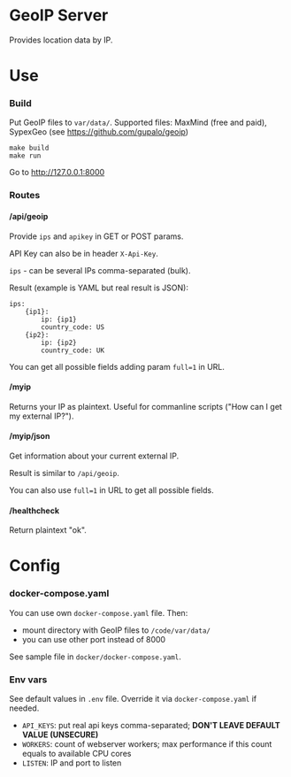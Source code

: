 GeoIP Server
============

Provides location data by IP.

Use
===

### Build

Put GeoIP files to `var/data/`. Supported files: MaxMind (free and paid), SypexGeo (see https://github.com/gupalo/geoip)

    make build
    make run

Go to http://127.0.0.1:8000

### Routes

#### /api/geoip

Provide `ips` and `apikey` in GET or POST params.

API Key can also be in header `X-Api-Key`.

`ips` - can be several IPs comma-separated (bulk).

Result (example is YAML but real result is JSON):

    ips:
        {ip1}:
            ip: {ip1}
            country_code: US
        {ip2}:
            ip: {ip2}
            country_code: UK

You can get all possible fields adding param `full=1` in URL.

#### /myip

Returns your IP as plaintext. Useful for commanline scripts ("How can I get my external IP?").

#### /myip/json

Get information about your current external IP.

Result is similar to `/api/geoip`.

You can also use `full=1` in URL to get all possible fields.

#### /healthcheck

Return plaintext "ok".

Config
======

### docker-compose.yaml

You can use own `docker-compose.yaml` file. Then:

* mount directory with GeoIP files to `/code/var/data/`
* you can use other port instead of 8000

See sample file in `docker/docker-compose.yaml`.

### Env vars

See default values in `.env` file. Override it via `docker-compose.yaml` if needed.

* `API_KEYS`: put real api keys comma-separated; **DON'T LEAVE DEFAULT VALUE (UNSECURE)**
* `WORKERS`: count of webserver workers; max performance if this count equals to available CPU cores
* `LISTEN`: IP and port to listen
